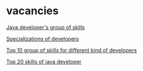 # vacancies
[Java developer's group of skills](https://github.com/IritRTF/vacancies/blob/main/Java%20developer's%20group%20of%20skills.csv)

[Specializations of developers](https://github.com/IritRTF/vacancies/blob/main/Specializations%20of%20developers.csv)

[Top 10 group of skills for different kind of developers](https://github.com/IritRTF/vacancies/blob/main/Top%2010%20group%20of%20skills%20for%20different%20kind%20of%20developers.csv)

[Top 20 skills of java developer](https://github.com/IritRTF/vacancies/blob/main/Top%2020%20skills%20of%20java%20developer.csv)

